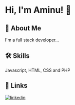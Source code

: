 
# Hi, I'm Aminu! 👋


## 🚀 About Me
I'm a full stack developer...


## 🛠 Skills
Javascript, HTML, CSS and PHP


## 🔗 Links
[![linkedin](https://img.shields.io/badge/linkedin-0A66C2?style=for-the-badge&logo=linkedin&logoColor=white)](http://linkedin.com/in/aminu-shaibu-ab92368b/)

